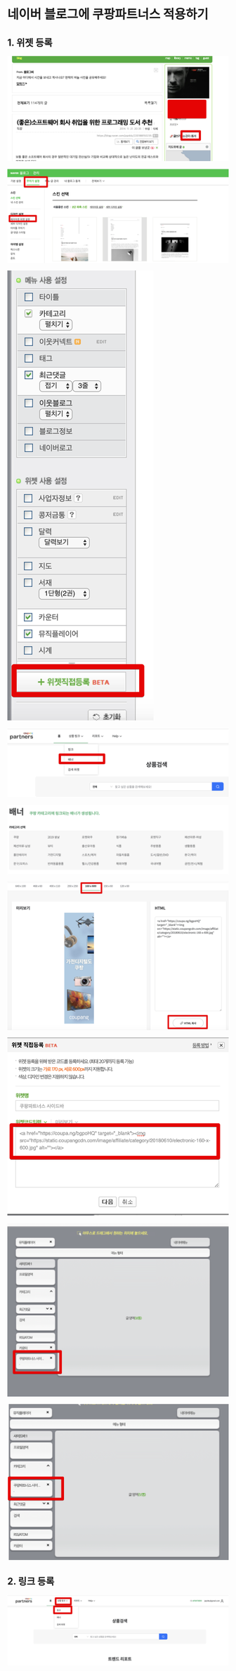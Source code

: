# 네이버 블로그에 쿠팡파트너스 적용하기

## 1. 위젯 등록

![](./images/widget1.png)

![](./images/widget2.png)

![](./images/widget3.png)

![](./images/widget4.png)

![](./images/widget5.png)

![](./images/widget6.png)

![](./images/widget7.png)

![](./images/widget8.png)

![](./images/widget9.png)

## 2. 링크 등록

![](./images/link1.png)
